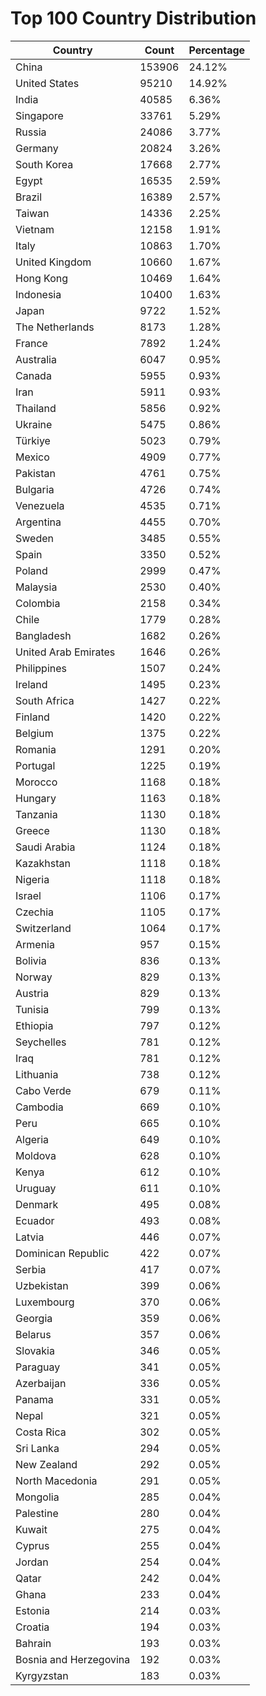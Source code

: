 # Top 100 Country Distribution
| Country | Count | Percentage |
|----|----|----|
| China | 153906 | 24.12% |
| United States | 95210 | 14.92% |
| India | 40585 | 6.36% |
| Singapore | 33761 | 5.29% |
| Russia | 24086 | 3.77% |
| Germany | 20824 | 3.26% |
| South Korea | 17668 | 2.77% |
| Egypt | 16535 | 2.59% |
| Brazil | 16389 | 2.57% |
| Taiwan | 14336 | 2.25% |
| Vietnam | 12158 | 1.91% |
| Italy | 10863 | 1.70% |
| United Kingdom | 10660 | 1.67% |
| Hong Kong | 10469 | 1.64% |
| Indonesia | 10400 | 1.63% |
| Japan | 9722 | 1.52% |
| The Netherlands | 8173 | 1.28% |
| France | 7892 | 1.24% |
| Australia | 6047 | 0.95% |
| Canada | 5955 | 0.93% |
| Iran | 5911 | 0.93% |
| Thailand | 5856 | 0.92% |
| Ukraine | 5475 | 0.86% |
| Türkiye | 5023 | 0.79% |
| Mexico | 4909 | 0.77% |
| Pakistan | 4761 | 0.75% |
| Bulgaria | 4726 | 0.74% |
| Venezuela | 4535 | 0.71% |
| Argentina | 4455 | 0.70% |
| Sweden | 3485 | 0.55% |
| Spain | 3350 | 0.52% |
| Poland | 2999 | 0.47% |
| Malaysia | 2530 | 0.40% |
| Colombia | 2158 | 0.34% |
| Chile | 1779 | 0.28% |
| Bangladesh | 1682 | 0.26% |
| United Arab Emirates | 1646 | 0.26% |
| Philippines | 1507 | 0.24% |
| Ireland | 1495 | 0.23% |
| South Africa | 1427 | 0.22% |
| Finland | 1420 | 0.22% |
| Belgium | 1375 | 0.22% |
| Romania | 1291 | 0.20% |
| Portugal | 1225 | 0.19% |
| Morocco | 1168 | 0.18% |
| Hungary | 1163 | 0.18% |
| Tanzania | 1130 | 0.18% |
| Greece | 1130 | 0.18% |
| Saudi Arabia | 1124 | 0.18% |
| Kazakhstan | 1118 | 0.18% |
| Nigeria | 1118 | 0.18% |
| Israel | 1106 | 0.17% |
| Czechia | 1105 | 0.17% |
| Switzerland | 1064 | 0.17% |
| Armenia | 957 | 0.15% |
| Bolivia | 836 | 0.13% |
| Norway | 829 | 0.13% |
| Austria | 829 | 0.13% |
| Tunisia | 799 | 0.13% |
| Ethiopia | 797 | 0.12% |
| Seychelles | 781 | 0.12% |
| Iraq | 781 | 0.12% |
| Lithuania | 738 | 0.12% |
| Cabo Verde | 679 | 0.11% |
| Cambodia | 669 | 0.10% |
| Peru | 665 | 0.10% |
| Algeria | 649 | 0.10% |
| Moldova | 628 | 0.10% |
| Kenya | 612 | 0.10% |
| Uruguay | 611 | 0.10% |
| Denmark | 495 | 0.08% |
| Ecuador | 493 | 0.08% |
| Latvia | 446 | 0.07% |
| Dominican Republic | 422 | 0.07% |
| Serbia | 417 | 0.07% |
| Uzbekistan | 399 | 0.06% |
| Luxembourg | 370 | 0.06% |
| Georgia | 359 | 0.06% |
| Belarus | 357 | 0.06% |
| Slovakia | 346 | 0.05% |
| Paraguay | 341 | 0.05% |
| Azerbaijan | 336 | 0.05% |
| Panama | 331 | 0.05% |
| Nepal | 321 | 0.05% |
| Costa Rica | 302 | 0.05% |
| Sri Lanka | 294 | 0.05% |
| New Zealand | 292 | 0.05% |
| North Macedonia | 291 | 0.05% |
| Mongolia | 285 | 0.04% |
| Palestine | 280 | 0.04% |
| Kuwait | 275 | 0.04% |
| Cyprus | 255 | 0.04% |
| Jordan | 254 | 0.04% |
| Qatar | 242 | 0.04% |
| Ghana | 233 | 0.04% |
| Estonia | 214 | 0.03% |
| Croatia | 194 | 0.03% |
| Bahrain | 193 | 0.03% |
| Bosnia and Herzegovina | 192 | 0.03% |
| Kyrgyzstan | 183 | 0.03% |
